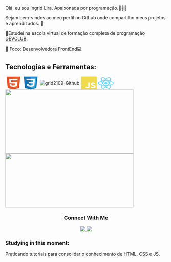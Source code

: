 Olá, eu sou Ingrid Lira. Apaixonada por programação.👋😊💕

Sejam bem-vindos ao meu perfil no Github onde compartilho meus projetos e aprendizados. 🚀

🌱Estudei na escola virtual de formação completa de programação <a href="https://rodolfomori.com/devclub/">DEVCLUB</a>.

🎯 Foco: Desenvolvedora FrontEnd💻

## **Tecnologias e Ferramentas:** 


<div style="display: inline_block">
  <img align="center" alt="grid2109-HTML" height="40" width="50" src="https://raw.githubusercontent.com/devicons/devicon/master/icons/html5/html5-original.svg">
  <img align="center" alt="grid2109-CSS" height="40" width="50" src="https://raw.githubusercontent.com/devicons/devicon/master/icons/css3/css3-original.svg">
  <img align="center" alt="grid2109-Github" height="40" width="50" src="https://raw.githubusercontent.com/jmnote/z-icons/master/svg/git.svg">
  <img align="center" alt="grid2109-Js" height="40" width="50" src="https://raw.githubusercontent.com/devicons/devicon/master/icons/javascript/javascript-plain.svg">
  <img align="center" alt="grid2109-React" height="40" width="50" src="https://raw.githubusercontent.com/devicons/devicon/master/icons/react/react-original.svg">  
</div>  

<div>
  <a href="https://github.com/grid2109/github-readme-stats">
    <img width=400 height=200 align="center" src="https://github-readme-stats.vercel.app/api?username=grid2109&show_icons=true&theme=neon&include_all_commits" />
  </a>
  <a href="https://github.com/grid2109/github-readme-stats">
  <img width=400 height=168 align="center" src="https://github-readme-stats.vercel.app/api/top-langs?username=grid2109&layout=donut&langs_count=5&theme=transparent" />
  </a>
</div>

 <h3 align="center">Connect With Me</h3>
<p align="center">
  <a href="https://www.linkedin.com/in/grid-lira/">
    <img height="25px" src="https://img.shields.io/badge/-LINKEDIN-000000?style=flat-square&logo=Linkedin&logoColor=0e76a8&link=linkedin.com/in/grid-lira/" />
  </a>
  

  <a href="mailto:ingridferreiradoalira6411@gmail.com">
    <img height="25px" src="https://img.shields.io/badge/-GMAIL-000000?style=flat-square&logo=Gmail&logoColor=ff0000&link=mailto:ingridferreiradoalira6411@gmail.com" />
  </a>
</p>

### Studying in this moment:
Praticando tutoriais para consolidar o conhecimento de HTML, CSS e JS.


